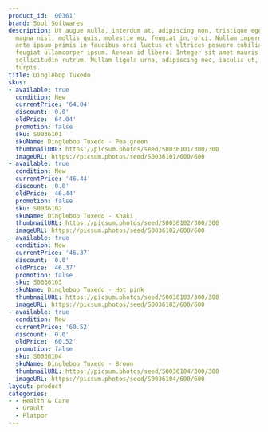 ```yaml
---
product_id: '00361'
brand: Soul Softwares
description: Ut augue nulla, interdum at, adipiscing non, tristique eget, neque. Aenean
  magna nisl, mollis quis, molestie eu, feugiat in, orci. Nullam imperdiet. Vestibulum
  ante ipsum primis in faucibus orci luctus et ultrices posuere cubilia Curae; Pellentesque
  feugiat ullamcorper ipsum. Aenean id libero. Integer sit amet mauris imperdiet risus
  sollicitudin rutrum. Nullam ligula urna, adipiscing nec, iaculis ut, elementum non,
  turpis.
title: Dinglebop Tuxedo
skus:
- available: true
  condition: New
  currentPrice: '64.04'
  discount: '0.0'
  oldPrice: '64.04'
  promotion: false
  sku: S0036101
  skuName: Dinglebop Tuxedo - Pea green
  thumbnailURL: https://picsum.photos/seed/S0036101/300/300
  imageURL: https://picsum.photos/seed/S0036101/600/600
- available: true
  condition: New
  currentPrice: '46.44'
  discount: '0.0'
  oldPrice: '46.44'
  promotion: false
  sku: S0036102
  skuName: Dinglebop Tuxedo - Khaki
  thumbnailURL: https://picsum.photos/seed/S0036102/300/300
  imageURL: https://picsum.photos/seed/S0036102/600/600
- available: true
  condition: New
  currentPrice: '46.37'
  discount: '0.0'
  oldPrice: '46.37'
  promotion: false
  sku: S0036103
  skuName: Dinglebop Tuxedo - Hot pink
  thumbnailURL: https://picsum.photos/seed/S0036103/300/300
  imageURL: https://picsum.photos/seed/S0036103/600/600
- available: true
  condition: New
  currentPrice: '60.52'
  discount: '0.0'
  oldPrice: '60.52'
  promotion: false
  sku: S0036104
  skuName: Dinglebop Tuxedo - Brown
  thumbnailURL: https://picsum.photos/seed/S0036104/300/300
  imageURL: https://picsum.photos/seed/S0036104/600/600
layout: product
categories:
- - Health & Care
  - Grault
  - Platpor
---
```

